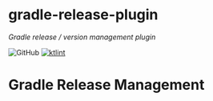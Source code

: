 gradle-release-plugin
====
*Gradle release / version management plugin*

![GitHub](https://img.shields.io/github/license/cloudshiftinc/gradle-release-plugin)
[![ktlint](https://img.shields.io/badge/ktlint%20code--style-%E2%9D%A4-FF4081)](https://pinterest.github.io/ktlint/)

# Gradle Release Management



